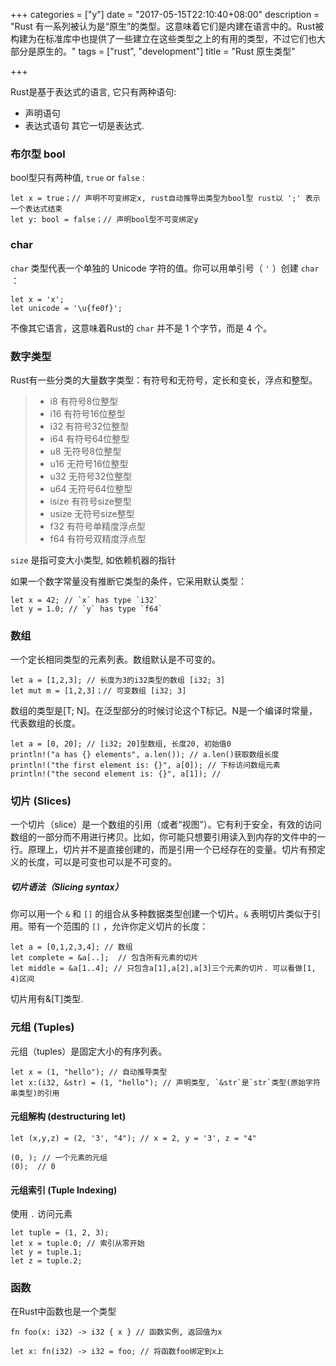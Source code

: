 +++
categories = ["y"]
date = "2017-05-15T22:10:40+08:00"
description = "Rust 有一系列被认为是“原生”的类型。这意味着它们是内建在语言中的。Rust被构建为在标准库中也提供了一些建立在这些类型之上的有用的类型，不过它们也大部分是原生的。"
tags = ["rust", "development"]
title = "Rust 原生类型"

+++

Rust是基于表达式的语言, 它只有两种语句:
* 声明语句
* 表达式语句
其它一切是表达式.

### 布尔型 bool

bool型只有两种值, `true` or `false` :

```
let x = true；// 声明不可变绑定x, rust自动推导出类型为bool型 rust以 ';' 表示一个表达式结束
let y: bool = false；// 声明bool型不可变绑定y
```

### char

`char` 类型代表一个单独的 Unicode 字符的值。你可以用单引号（ `'` ）创建 `char` ：

```
let x = 'x';
let unicode = '\u{fe0f}';
```
不像其它语言，这意味着Rust的 `char` 并不是 1 个字节，而是 4 个。

### 数字类型

Rust有一些分类的大量数字类型：有符号和无符号，定长和变长，浮点和整型。

> * i8      有符号8位整型  
> * i16     有符号16位整型  
> * i32     有符号32位整型  
> * i64     有符号64位整型  
> * u8      无符号8位整型  
> * u16     无符号16位整型  
> * u32     无符号32位整型  
> * u64     无符号64位整型  
> * isize   有符号size整型  
> * usize   无符号size整型  
> * f32     有符号单精度浮点型  
> * f64     有符号双精度浮点型  

`size` 是指可变大小类型, 如依赖机器的指针  

如果一个数字常量没有推断它类型的条件，它采用默认类型：

```
let x = 42; // `x` has type `i32`
let y = 1.0; // `y` has type `f64`
```

### 数组

一个定长相同类型的元素列表。数组默认是不可变的。

```
let a = [1,2,3]; // 长度为3的i32类型的数组 [i32; 3]
let mut m = [1,2,3]；// 可变数组 [i32; 3]
```
数组的类型是[T; N]。在泛型部分的时候讨论这个T标记。N是一个编译时常量，代表数组的长度。

```
let a = [0, 20]; // [i32; 20]型数组, 长度20, 初始值0
println!("a has {} elements", a.len()); // a.len()获取数组长度
println!("the first element is: {}", a[0]); // 下标访问数组元素
println!("the second element is: {}", a[1]); // 
```

### 切片 (Slices)

一个切片（slice）是一个数组的引用（或者“视图”）。它有利于安全，有效的访问数组的一部分而不用进行拷贝。比如，你可能只想要引用读入到内存的文件中的一行。原理上，切片并不是直接创建的，而是引用一个已经存在的变量。切片有预定义的长度，可以是可变也可以是不可变的。

##### 切片语法（Slicing syntax）

你可以用一个 `&` 和 `[]` 的组合从多种数据类型创建一个切片。`&` 表明切片类似于引用。带有一个范围的 `[]` ，允许你定义切片的长度：

```
let a = [0,1,2,3,4]; // 数组
let complete = &a[..];  // 包含所有元素的切片
let middle = &a[1..4]; // 只包含a[1],a[2],a[3]三个元素的切片. 可以看做[1, 4)区间
```

切片用有&[T]类型.

### 元组 (Tuples)

元组（tuples）是固定大小的有序列表。
```
let x = (1, "hello"); // 自动推导类型
let x:(i32, &str) = (1, "hello"); // 声明类型, `&str`是`str`类型(原始字符串类型)的引用
```

#### 元组解构 (destructuring let)

```
let (x,y,z) = (2, '3', "4"); // x = 2, y = '3', z = "4"
```

```
(0, ); // 一个元素的元组
(0);  // 0
```

#### 元组索引 (Tuple Indexing)

使用 `.` 访问元素

```
let tuple = (1, 2, 3);
let x = tuple.0; // 索引从零开始
let y = tuple.1;
let z = tuple.2;
```

### 函数

在Rust中函数也是一个类型

```
fn foo(x: i32) -> i32 { x } // 函数实例, 返回值为x

let x: fn(i32) -> i32 = foo; // 将函数foo绑定到x上
```

